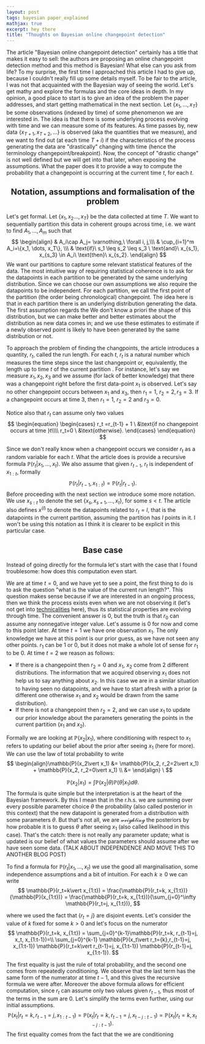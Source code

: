 ```yaml
---
layout: post
tags: bayesian paper_explained
mathjax: true
excerpt: hey there
title: "Thoughts on Bayesian online changepoint detection"
---
```




The article "Bayesian online changepoint detection" certainly has a title that makes it easy to sell: the authors are proposing an online changepoint detection method and this method is Bayesian! What else can you ask from life? To my surprise, the first time I approached this article I had to give up, because I couldn't really fill up some details myself. To be fair to the article, I was not that acquainted with the Bayesian way of seeing the world. Let's get mathy and explore the formulas and the core ideas in depth.
In my opinion, a good place to start is to give an idea of the problem the paper addresses, and start getting mathematical in the next section. Let $\{x_1, \dots, x_T\}$ be some observations (indexed by time) of some phenomenon we are interested in. The idea is that there is some underlying process evolving with time and we can measure some of its features. As time passes by, new data $\{x_{T+1}, x_{T+2}, \dots\}$ is observed (aka the quantities that we measure), and we want to find out (at each time $T + i$) if the characteristics of the process generating the data are "drastically" changing with time (hence the terminology changepoint/breakpoint). Now, the concept of "drastic change" is not well defined but we will get into that later, when exposing the assumptions. What the paper does it to provide a way to compute the probability that a changepoint is occurring at the current time $t$, for each $t$.

<h2><center>Notation, assumptions and formalisation of the problem</center></h2>

Let's get formal. Let $\{x_1, x_2 \dots, x_T\}$ be the data collected at time $T$. We want to sequentially partition this data in coherent groups across time, i.e. we want to find $A_1, \dots, A_m$ such that 
$$
\begin{align}
& A_i\cap A_j= \varnothing,\  \forall i, j,\\\ 
& \cup_{i=1}^m A_i=\{x_1, \dots, x_T\}, \\\ 
& \text{if}\ s_1 \leq s_2 \leq s_3 \ \text{and}\ x_{s_1}, x_{s_3} \in A_i\ \text{then}\ x_{s_2}.
\end{align}
$$
We want our partitions to capture some relevant statistical features of the data. The most intuitive way of requiring statistical coherence is to ask for the datapoints in each partition to be generated by the same underlying distribution. Since we can choose our own assumptions we also require the datapoints to be independent. For each partition, we call the first point of the partition (the order being chronological) changepoint. The idea here is that in each partition there is an underlying distribution generating the data. The first assumption regards the We don't know a priori the shape of this distribution, but we can make better and better estimates about the distribution as new data comes in; and we use these estimates to estimate if a newly observed point is likely to have been generated by the same distribution or not.

To approach the problem of finding the changpoints, the article introduces a quantity, $r_t$, called the run length. For each $t$, $r_t$ is a natural number which measures the time steps since the last changepoint or, equivalently, the length up to time $t$ of the current partition . For instance, let's say we measure $x_1, x_2, x_3$ and we assume (for lack of better knowledge) that there was a changepoint right before the first data-point $x_1$ is observed. Let's say no other changepoint occurs between $x_1$ and $x_3$, then $r_1=1, \ r_2=2, r_3=3$. If a changepoint occurs at time $3$, then $r_1 =1,\ r_2=2$ and $r_3=0$. 

Notice also that $r_t$ can assume only two values 
$$
\begin{equation}
\begin{cases}
r_t  =r_{t-1} + 1 \ &\text{if no changepoint occurs at time }t\\\\
r_t=0 \ &\text{otherwise}.
\end{cases}
\end{equation}
$$

Since we don't really know when a changepoint occurs we consider $r_t$ as a random variable for each $t$. What the article does is provide a recursive formula $\mathbb{P}(r_t\vert x_1, \dots, x_t)$. We also assume that given $r_{t-1}$, $r_t$ is independent of $x_{1:t}$, formally
$$
\mathbb{P}(r_t\vert r_{t-1}, x_{1:t}) = \mathbb{P}(r_t\vert r_{t-1}).
$$
 Before proceeding with the next section we introduce some more notation. We use $x_{s:t}$ to denote the set $\{x_s, x_{s+1}, \dots, x_t\}$, for some $s<t$. The article also defines $x^{(l)}$ to denote the datapoints related to $r_t=l$, that is the datapoints in the current partition, assuming the partition has $l$ points in it. I won't be using this notation as I think it is clearer to be explicit in this particular case.

<h2><center> Base case</center></h2>

Instead of going directly for the formula let's start with the case that I found troublesome: how does this computation even start.

We are at time $t=0$, and we have yet to see a point, the first thing to do is to ask the question "what is the value of the current run length?". This question makes sense because if we are interested in an ongoing process, then we think the process exists even when we are not observing it (let's not get into [technicalities](https://cp3.irmp.ucl.ac.be/~maltoni/PHY1222/mermin_moon.pdf) here), thus its statistical properties are evolving through time. The convenient answer is $0$, but the truth is that $r_0$ can assume any nonnegative integer value. Let's assume is $0$ for now and come to this point later. At time $t=1$ we have one observation $x_1$. The only knowledge we have at this point is our prior guess, as we have not seen any other points. $r_1$ can be $1$ or $0$, but it does not make a whole lot of sense for $r_1$ to be $0$. At time $t=2$ we reason as follows: 

* If there is a changepoint then $r_2=0$ and $x_1$, $x_2$ come from  $2$ different distributions. The information that we acquired observing $x_1$ does not help us to say anything about $x_2$. In this case we are in a similar situation to having seen no datapoints, and we have to start afresh with a prior (a different one otherwise $x_1$ and $x_2$ would be drawn from the same distribution).
* If there is not a changepoint then $r_2=2$, and we can use $x_1$ to update our prior knowledge about the parameters generating the points in the current partition ($x_1$ and $x_2$).

Formally we are looking at $\mathbb{P}(x_2\vert x_1)$, where conditioning with respect to $x_1$ refers to updating our belief about the prior after seeing $x_1$ (here for more). We can use the law of total probability to write
$$
\begin{align}\mathbb{P}(x_2\vert x_1) &= \mathbb{P}(x_2, r_2=2\vert x_1) + \mathbb{P}(x_2, r_2=0\vert x_1) \\ 
&=
\end{align}
\
$$


$$
\mathbb{P}(x_2\vert x_1) = \int\mathbb{P}(x_2\vert \theta)\mathbb{P}(\theta\vert x_1)d\theta.
$$
The formula is quite simple but the interpretation is at the heart of the Bayesian framework. By this I mean that in the r.h.s. we are summing over every possible parameter choice $\theta$ the probability (also called posterior in this context) that the new datapoint is generated from a distribution with some parameters $\theta$. But that's not all, we are $\mathcal{weighting}$ the posteriors by how probable it is to guess $\theta$ after seeing $x_1$ (also called likelihood in this case). That's the catch: there is not really any parameter update; what is updated is our belief of what values the parameters should assume after we have seen some data. (TALK ABOUT INDEPENDENCE AND MOVE THIS TO ANOTHER BLOG POST)







To find a formula for $\mathbb{P}(r_t\vert x_1, \dots, x_t)$ we use the good all marginalisation, some independence assumptions and a bit of intuition. For each $k\geq0$  we can write
$$
\mathbb{P}(r_t=k\vert x_{1:t}) = \frac{\mathbb{P}(r_t=k, x_{1:t})}{\mathbb{P}(x_{1:t})} = \frac{\mathbb{P}(r_t=k, x_{1:t})}{\sum_{j=0}^\infty \mathbb{P}(r_t=j, x_{1:t})},
$$

where we used the fact that $\{r_t=j\}$ are disjoint events. Let's consider the value of $k$ fixed for some $k > 0$ and let's focus on the numerator
$$
\mathbb{P}(r_t=k, x_{1:t}) = \sum_{j=0}^{k-1}\mathbb{P}(r_t=k, r_{t-1}=j, x_t, x_{1:t-1})=\\ \sum_{j=0}^{k-1} \mathbb{P}(x_t\vert r_t={k},r_{t-1}=j, x_{1:t-1}) \mathbb{P}(r_t=k\vert r_{t-1}=j, x_{1:t-1}) \mathbb{P}(r_{t-1}=j, x_{1:t-1}).
$$


The first equality is just the rule of total probability, and the second one comes from repeatedly conditioning. We observe that the last term has the same form of the numerator at time $t-1$, and this gives the recursive formula we were after. Moreover the above formula allows for efficient computation, since $r_t$ can assume only two values given $r_{t-1}$, thus most of the terms in the sum are $0$. Let's simplify the terms even further, using our initial assumptions.
$$
\mathbb{P}(x_t\vert r_t={k},r_{t-1}=j, x_{1:t-1})=\mathbb{P}(x_t\vert r_t={k},r_{t-1}=j, x_{t-j:t-1})=\mathbb{P}(x_t\vert r_t={k}, x_{t-j:t-1}).
$$
The first equality comes from the fact that the we are conditioning 


